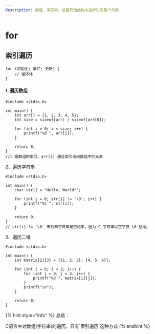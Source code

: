 ```yaml
---
description: 数组、字符串、或者其他结构中逐步访问每个元素
---
```


# for



## 索引遍历

```
for (初始化; 条件; 更新) {
    // 循环体
}
```

#### 1. **遍历数组**

```
#include <stdio.h>

int main() {
    int arr[] = {1, 2, 3, 4, 5};
    int size = sizeof(arr) / sizeof(arr[0]);

    for (int i = 0; i < size; i++) {
        printf("%d ", arr[i]);
    }

    return 0;
}
//i 是数组的索引，arr[i] 通过索引访问数组中的元素
```

2、遍历字符串

```
#include <stdio.h>

int main() {
    char str[] = "Hello, World!";

    for (int i = 0; str[i] != '\0'; i++) {
        printf("%c ", str[i]);
    }

    return 0;
}
// str[i] != '\0' 来判断字符串是否结束，因为 C 字符串以空字符 \0 结尾。

```

3、遍历二维

```
#include <stdio.h>

int main() {
    int matrix[2][3] = {{1, 2, 3}, {4, 5, 6}};

    for (int i = 0; i < 2; i++) {
        for (int j = 0; j < 3; j++) {
            printf("%d ", matrix[i][j]);
        }
        printf("\n");
    }

    return 0;
}
```



{% hint style="info" %}
总结：

C语言中对数组(字符串)的遍历，只有\`索引遍历\`这种方式
{% endhint %}

